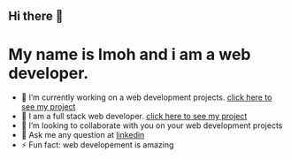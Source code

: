 
<h2>Hi there 👋 </h2>
    
<h1>My name is Imoh and i am a web developer. </h1>

- 🔭 I’m currently working on a web development projects. [click here to see my project](https://github.com/mohuwem)
- 🌱 I am a full stack web developer. [click here to see my project](https://github.com/mohuwem)
- 👯 I’m looking to collaborate with you on your web development projects
- 💬 Ask me any question at [linkedin](www.linkedin.com/in/imoh-nelson-72859320a)
- ⚡ Fun fact: web developement is amazing
<!--
**mohuwem/mohuwem** is a ✨ _special_ ✨ repository because its `README.md` (this file) appears on your GitHub profile.

Here are some ideas to get you started:

- 🔭 I’m currently working on ...
- 🌱 I’m currently learning ...
- 👯 I’m looking to collaborate on ...
- 🤔 I’m looking for help with ...
- 💬 Ask me about ...
- 📫 How to reach me: ...
- 😄 Pronouns: ...
- ⚡ Fun fact: ...
-->


